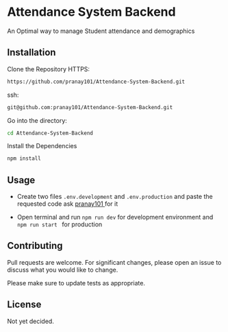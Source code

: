 # Attendance System Backend

An Optimal way to manage Student attendance and demographics

## Installation

Clone the Repository
HTTPS:
```bash
https://github.com/pranay101/Attendance-System-Backend.git
```
ssh:
```bash
git@github.com:pranay101/Attendance-System-Backend.git
```

Go into the directory:
```bash
cd Attendance-System-Backend
```

Install the Dependencies

```bash
npm install
```

## Usage

- Create two files `.env.development` and `.env.production` and paste the requested code ask [pranay101 ](https://github.com/pranay101)for it

- Open terminal and run `npm run dev` for development environment and `npm run start ` for production



## Contributing
Pull requests are welcome. For significant changes, please open an issue to discuss what you would like to change.

Please make sure to update tests as appropriate.

## License
Not yet decided.